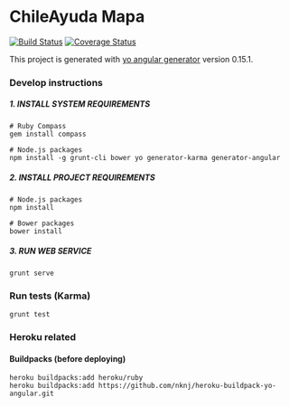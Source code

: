 # ChileAyuda Mapa

[![Build Status](https://travis-ci.org/dxc/ChileAyuda-Mapa.svg?branch=master)](https://travis-ci.org/dxc/ChileAyuda-Mapa)
[![Coverage Status](https://coveralls.io/repos/github/dxc/ChileAyuda-Mapa/badge.svg?branch=master)](https://coveralls.io/github/dxc/ChileAyuda-Mapa?branch=master)

This project is generated with [yo angular generator](https://github.com/yeoman/generator-angular)
version 0.15.1.

### Develop instructions

##### 1. INSTALL SYSTEM REQUIREMENTS
	# Ruby Compass
	gem install compass

	# Node.js packages
	npm install -g grunt-cli bower yo generator-karma generator-angular

##### 2. INSTALL PROJECT REQUIREMENTS
	# Node.js packages
	npm install

	# Bower packages
	bower install

##### 3. RUN WEB SERVICE
    grunt serve

### Run tests (Karma)
    grunt test

### Heroku related

#### Buildpacks (before deploying)
    heroku buildpacks:add heroku/ruby
    heroku buildpacks:add https://github.com/nknj/heroku-buildpack-yo-angular.git
